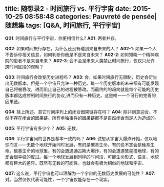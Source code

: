 title: 随想录2 - 时间旅行 vs. 平行宇宙
date: 2015-10-25 08:58:48
categories: Pauvreté de pensée|随想集
tags: [Q&A, 时间旅行, 平行宇宙]
---

**Q01**: 时间旅行与平行宇宙，你更相信什么?
**A01**: 两者并存。
<!-- more -->

**Q02**: 如果时间旅行存在，为什么还没有碰到来自未来的人？
**A02-1**: 如果一个人不告诉你相关信息，如何判断你他是不是来自未来？
**A02-2**: 如何知晓一个精神病院的患者不是来自未来？
**A02-3**: 会不会是未来人类禁止时间旅行，仅仅只允许跨时间区段的观察？

**Q03**: 时间旅行会改变历史进程吗？
**A03**: 会。如果时间旅行无限制，历史会衍生出无数版本。但是一个宇宙只允许一种历史。每一个历史版本的未来都有可能发现自己将被篡改，进而阻止自己的进程被篡改。而最终的的趋向就是每个可能的历史版本都达成控制时间旅行的协议,进而只有一种历史。这是唯一一个可行的完善的因果链。

**Q04**: 除上所述，其它时间序列上的闭合因果链存在吗？
**A04**: 除非刻意迎合，不然不存在闭合的因果链。所有单独事件的因果链都不是自然闭合而是人为造成的。

**Q05**: 平行宇宙有多少个？
**A05**: 无数。

**Q06**: 平行宇宙间的世界是基本一致的吗？
**A06**: 试想从宇宙大爆炸开始，仅以地球而言——无数个地球开始同时发展，有的是碳基生命，有的说不定会是硅基生命。碳基生命的地球里，有的会遭遇通古斯大爆炸，有的会遭遇慧星撞地球，有的却会很平稳的度过。每一个地球发展到同样的时间段，可能生命形式、语言、地貌都有巨大的差异。既然有无数的可能性，也就会有极为相似的地球和宇宙。

**Q07**: 这么说，平行宇宙也可以理解为一个宇宙的无数历史发展的可能性？
**A07**: 对。当然仅仅代表可能性，一个宇宙仅能存在一个现实。